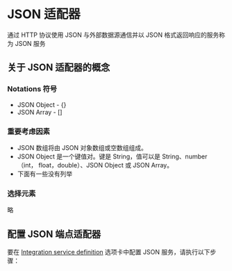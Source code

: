 # JSON 适配器
通过 HTTP 协议使用 JSON 与外部数据源通信并以 JSON 格式返回响应的服务称为 JSON 服务

## 关于 JSON 适配器的概念
### Notations 符号
* JSON Object - {}
* JSON Array - []

### 重要考虑因素
* JSON 数组将由 JSON 对象数组或空数组组成。
* JSON Object 是一个键值对。键是 String，值可以是 String、number（int， float，double）、JSON Object 或 JSON Array。
* 下面有一些没有列举

### 选择元素
略

## 配置 JSON 端点适配器
要在 [Integration service definition](./IntegrationServiceDefinition.md) 选项卡中配置 JSON 服务，请执行以下步骤：